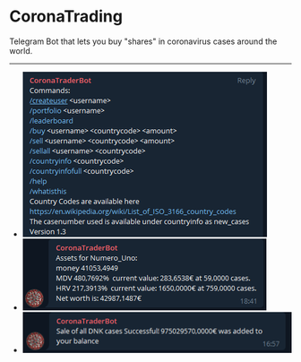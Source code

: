 # CoronaTrading
Telegram Bot that lets you buy "shares" in coronavirus cases around the world.
___
* ![Example 3](https://raw.githubusercontent.com/ottoblep/CoronaTrading/main/example2.PNG?token=ANTMLLPMGH5HFHENIEMVIH3AC34S4)
* ![Example 2](https://raw.githubusercontent.com/ottoblep/CoronaTrading/main/example3.PNG?token=ANTMLLO6LWYHLAX4YASLPRDAC345Q)
* ![Example 1](https://raw.githubusercontent.com/ottoblep/CoronaTrading/main/example1.PNG?token=ANTMLLN6UFQ4DCTYBCDGHKTAC34S2)

